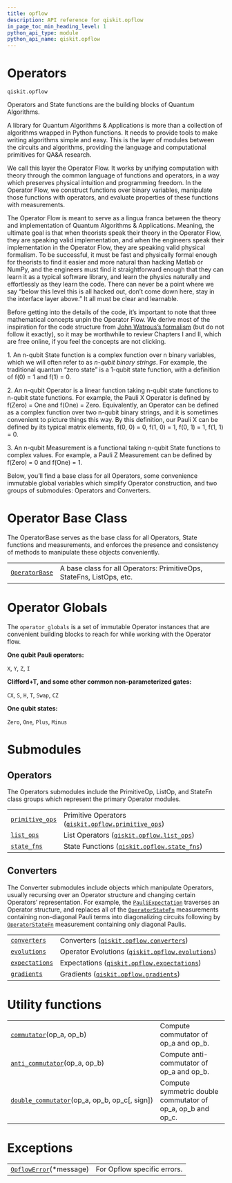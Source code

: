 ```yaml
---
title: opflow
description: API reference for qiskit.opflow
in_page_toc_min_heading_level: 1
python_api_type: module
python_api_name: qiskit.opflow
---
```


<span id="module-qiskit.opflow" />

<span id="qiskit-opflow" />

# Operators

<span id="module-qiskit.opflow" />

`qiskit.opflow`

Operators and State functions are the building blocks of Quantum Algorithms.

A library for Quantum Algorithms & Applications is more than a collection of algorithms wrapped in Python functions. It needs to provide tools to make writing algorithms simple and easy. This is the layer of modules between the circuits and algorithms, providing the language and computational primitives for QA\&A research.

We call this layer the Operator Flow. It works by unifying computation with theory through the common language of functions and operators, in a way which preserves physical intuition and programming freedom. In the Operator Flow, we construct functions over binary variables, manipulate those functions with operators, and evaluate properties of these functions with measurements.

The Operator Flow is meant to serve as a lingua franca between the theory and implementation of Quantum Algorithms & Applications. Meaning, the ultimate goal is that when theorists speak their theory in the Operator Flow, they are speaking valid implementation, and when the engineers speak their implementation in the Operator Flow, they are speaking valid physical formalism. To be successful, it must be fast and physically formal enough for theorists to find it easier and more natural than hacking Matlab or NumPy, and the engineers must find it straightforward enough that they can learn it as a typical software library, and learn the physics naturally and effortlessly as they learn the code. There can never be a point where we say “below this level this is all hacked out, don’t come down here, stay in the interface layer above.” It all must be clear and learnable.

Before getting into the details of the code, it’s important to note that three mathematical concepts unpin the Operator Flow. We derive most of the inspiration for the code structure from [John Watrous’s formalism](https://cs.uwaterloo.ca/~watrous/TQI/) (but do not follow it exactly), so it may be worthwhile to review Chapters I and II, which are free online, if you feel the concepts are not clicking.

1\. An n-qubit State function is a complex function over n binary variables, which we will often refer to as *n-qubit binary strings*. For example, the traditional quantum “zero state” is a 1-qubit state function, with a definition of f(0) = 1 and f(1) = 0.

2\. An n-qubit Operator is a linear function taking n-qubit state functions to n-qubit state functions. For example, the Pauli X Operator is defined by f(Zero) = One and f(One) = Zero. Equivalently, an Operator can be defined as a complex function over two n-qubit binary strings, and it is sometimes convenient to picture things this way. By this definition, our Pauli X can be defined by its typical matrix elements, f(0, 0) = 0, f(1, 0) = 1, f(0, 1) = 1, f(1, 1) = 0.

3\. An n-qubit Measurement is a functional taking n-qubit State functions to complex values. For example, a Pauli Z Measurement can be defined by f(Zero) = 0 and f(One) = 1.

Below, you’ll find a base class for all Operators, some convenience immutable global variables which simplify Operator construction, and two groups of submodules: Operators and Converters.

# Operator Base Class

The OperatorBase serves as the base class for all Operators, State functions and measurements, and enforces the presence and consistency of methods to manipulate these objects conveniently.

|                                                                           |                                                                       |
| ------------------------------------------------------------------------- | --------------------------------------------------------------------- |
| [`OperatorBase`](qiskit.opflow.OperatorBase "qiskit.opflow.OperatorBase") | A base class for all Operators: PrimitiveOps, StateFns, ListOps, etc. |

# Operator Globals

The `operator_globals` is a set of immutable Operator instances that are convenient building blocks to reach for while working with the Operator flow.

**One qubit Pauli operators:**

`X`, `Y`, `Z`, `I`

**Clifford+T, and some other common non-parameterized gates:**

`CX`, `S`, `H`, `T`, `Swap`, `CZ`

**One qubit states:**

`Zero`, `One`, `Plus`, `Minus`

# Submodules

## Operators

The Operators submodules include the PrimitiveOp, ListOp, and StateFn class groups which represent the primary Operator modules.

|                                                                                                                 |                                                                                                                                                     |
| --------------------------------------------------------------------------------------------------------------- | --------------------------------------------------------------------------------------------------------------------------------------------------- |
| [`primitive_ops`](qiskit.opflow.primitive_ops#module-qiskit.opflow.primitive_ops "qiskit.opflow.primitive_ops") | Primitive Operators ([`qiskit.opflow.primitive_ops`](qiskit.opflow.primitive_ops#module-qiskit.opflow.primitive_ops "qiskit.opflow.primitive_ops")) |
| [`list_ops`](qiskit.opflow.list_ops#module-qiskit.opflow.list_ops "qiskit.opflow.list_ops")                     | List Operators ([`qiskit.opflow.list_ops`](qiskit.opflow.list_ops#module-qiskit.opflow.list_ops "qiskit.opflow.list_ops"))                          |
| [`state_fns`](qiskit.opflow.state_fns#module-qiskit.opflow.state_fns "qiskit.opflow.state_fns")                 | State Functions ([`qiskit.opflow.state_fns`](qiskit.opflow.state_fns#module-qiskit.opflow.state_fns "qiskit.opflow.state_fns"))                     |

## Converters

The Converter submodules include objects which manipulate Operators, usually recursing over an Operator structure and changing certain Operators’ representation. For example, the [`PauliExpectation`](qiskit.opflow.expectations.PauliExpectation "qiskit.opflow.expectations.PauliExpectation") traverses an Operator structure, and replaces all of the [`OperatorStateFn`](qiskit.opflow.state_fns.OperatorStateFn "qiskit.opflow.state_fns.OperatorStateFn") measurements containing non-diagonal Pauli terms into diagonalizing circuits following by [`OperatorStateFn`](qiskit.opflow.state_fns.OperatorStateFn "qiskit.opflow.state_fns.OperatorStateFn") measurement containing only diagonal Paulis.

|                                                                                                             |                                                                                                                                          |
| ----------------------------------------------------------------------------------------------------------- | ---------------------------------------------------------------------------------------------------------------------------------------- |
| [`converters`](qiskit.opflow.converters#module-qiskit.opflow.converters "qiskit.opflow.converters")         | Converters ([`qiskit.opflow.converters`](qiskit.opflow.converters#module-qiskit.opflow.converters "qiskit.opflow.converters"))           |
| [`evolutions`](qiskit.opflow.evolutions#module-qiskit.opflow.evolutions "qiskit.opflow.evolutions")         | Operator Evolutions ([`qiskit.opflow.evolutions`](qiskit.opflow.evolutions#module-qiskit.opflow.evolutions "qiskit.opflow.evolutions"))  |
| [`expectations`](qiskit.opflow.expectations#module-qiskit.opflow.expectations "qiskit.opflow.expectations") | Expectations ([`qiskit.opflow.expectations`](qiskit.opflow.expectations#module-qiskit.opflow.expectations "qiskit.opflow.expectations")) |
| [`gradients`](qiskit.opflow.gradients#module-qiskit.opflow.gradients "qiskit.opflow.gradients")             | Gradients ([`qiskit.opflow.gradients`](qiskit.opflow.gradients#module-qiskit.opflow.gradients "qiskit.opflow.gradients"))                |

# Utility functions

|                                                                                                                        |                                                                |
| ---------------------------------------------------------------------------------------------------------------------- | -------------------------------------------------------------- |
| [`commutator`](qiskit.opflow.commutator "qiskit.opflow.commutator")(op\_a, op\_b)                                      | Compute commutator of op\_a and op\_b.                         |
| [`anti_commutator`](qiskit.opflow.anti_commutator "qiskit.opflow.anti_commutator")(op\_a, op\_b)                       | Compute anti-commutator of op\_a and op\_b.                    |
| [`double_commutator`](qiskit.opflow.double_commutator "qiskit.opflow.double_commutator")(op\_a, op\_b, op\_c\[, sign]) | Compute symmetric double commutator of op\_a, op\_b and op\_c. |

# Exceptions

|                                                                                   |                             |
| --------------------------------------------------------------------------------- | --------------------------- |
| [`OpflowError`](qiskit.opflow.OpflowError "qiskit.opflow.OpflowError")(\*message) | For Opflow specific errors. |


